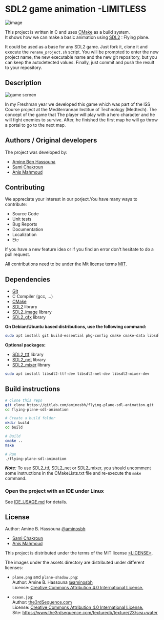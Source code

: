 # SDL2 game animation -LIMITLESS
![image](https://user-images.githubusercontent.com/69085906/168177859-ea2c8875-bd9b-4c37-8d72-9f443d10d3ce.png)

This project is written in C and uses [CMake][] as a build system.<br>
It shows how we can make a basic animation using [SDL2][SDL] : Flying plane.


It could be used as a base for any SDL2 game. Just fork it, clone it and
execute the `rename_project.sh` script. You will be prompted to enter the new
project name, the new executable name and the new git repository, but you can
keep the autodetected values. Finally, just commit and push the result to your
repository.

## Description 
![game screen](https://user-images.githubusercontent.com/69085906/168328038-cd0e8034-7eba-4be5-a663-a8a2dc701d61.png)

In my Freshman year we developed this game which was part of the ISS Course project at the Mediterranean 
Institue of Technology (Medtech). The concept of the game that The player will play with a hero character and he will fight enemies to survive. After, he finished the first map he will go throw a portal to go to the next map.

## Authors / Original developers
The project was developed by:
- [Amine Ben Hassouna](https://github.com/aminosbh)
- [Sami Chakroun](https://github.com/stuprog)
- [Anis Mahmoud](https://github.com/Aniswashere)
## Contributing
We appreciate your interest in our porject.You have many ways to contribute:
- Source Code
- Unit tests
- Bug Reports
- Documentation
- Localization
- Etc

If you have a new feature idea or if you find an error don't hesitate to do a pull request.

All contributions need to be under the Mit license terms [MIT](LICENSE).
## Dependencies
- [Git][]
- C Compiler (gcc, ...)
- [CMake][]
- [SDL2][SDL] library
- [SDL2_image][] library
- [SDL2_gfx][] library

**On Debian/Ubuntu based distributions, use the following command:**

```sh
sudo apt install git build-essential pkg-config cmake cmake-data libsdl2-dev libsdl2-image-dev libsdl2-gfx-dev
```

**Optional packages:**

- [SDL2_ttf][] library
- [SDL2_net][] library
- [SDL2_mixer][] library

```sh
sudo apt install libsdl2-ttf-dev libsdl2-net-dev libsdl2-mixer-dev
```

## Build instructions

```sh
# Clone this repo
git clone https://gitlab.com/aminosbh/flying-plane-sdl-animation.git
cd flying-plane-sdl-animation

# Create a build folder
mkdir build
cd build

# Build
cmake ..
make

# Run
./flying-plane-sdl-animation
```

***Note:*** To use SDL2_ttf, SDL2_net or SDL2_mixer, you should uncomment some
instructions in the CMakeLists.txt file and re-execute the `make` command.

### Open the project with an IDE under Linux

See [IDE_USAGE.md](IDE_USAGE.md) for details.

## License

Author: Amine B. Hassouna [@aminosbh](https://gitlab.com/aminosbh)

- [Sami Chakroun](https://github.com/stuprog)
- [Anis Mahmoud](https://github.com/Aniswashere)

This project is distributed under the terms of the MIT license
[&lt;LICENSE&gt;](LICENSE).


The images under the assets directory are distributed under different licenses:

- `plane.png` and `plane-shadow.png`:<br>
  Author: Amine B. Hassouna [@aminosbh](https://gitlab.com/aminosbh)<br>
  License: [Creative Commons Attribution 4.0 International License.][CCBY]

- `ocean.jpg`:<br>
  Author: [the3rdSequence.com](https://www.the3rdsequence.com)<br>
  License: [Creative Commons Attribution 4.0 International License.][CCBY]<br>
  Site: https://www.the3rdsequence.com/texturedb/texture/23/sea+water



[SDL]: https://www.libsdl.org
[CMake]: https://cmake.org
[Git]: https://git-scm.com
[SDL2_image]: https://www.libsdl.org/projects/SDL_image
[SDL2_ttf]: https://www.libsdl.org/projects/SDL_ttf
[SDL2_net]: https://www.libsdl.org/projects/SDL_net
[SDL2_mixer]: https://www.libsdl.org/projects/SDL_mixer
[SDL2_gfx]: http://www.ferzkopp.net/wordpress/2016/01/02/sdl_gfx-sdl2_gfx
[CCBY]: http://creativecommons.org/licenses/by/4.0/
